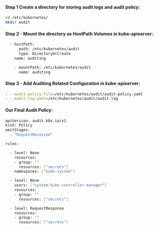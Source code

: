 
#### Step 1 Create a directory for storing audit logs and audit policy:
```sh
cd /etc/kubernetes/
mkdir audit
```
#### Step 2 - Mount the directory as HostPath Volumes in kube-apiserver:
```sh
  - hostPath:
      path: /etc/kubernetes/audit
      type: DirectoryOrCreate
    name: auditing

    - mountPath: /etc/kubernetes/audit
      name: auditing
```
#### Step 3 - Add Auditing Related Configuration in kube-apiserver:
```sh
- --audit-policy-file=/etc/kubernetes/audit/audit-policy.yaml
- --audit-log-path=/etc/kubernetes/audit/audit.log
```

#### Our Final Audit Policy:
```sh
apiVersion: audit.k8s.io/v1
kind: Policy
omitStages:
  - "RequestReceived"

rules:

  - level: None
    resources:
    - group: ""
      resources: ["secrets"]
    namespaces: ["kube-system"]

  - level: None
    users: ["system:kube-controller-manager"]
    resources:
    - group: ""
      resources: ["secrets"]

  - level: RequestResponse
    resources:
    - group: ""
      resources: ["secrets"]
```
